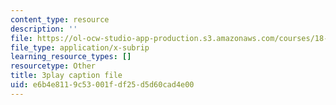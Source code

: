 ```yaml
---
content_type: resource
description: ''
file: https://ol-ocw-studio-app-production.s3.amazonaws.com/courses/18-01sc-single-variable-calculus-fall-2010/e6b4e8119c53001fdf25d5d60cad4e00_1RLctDS2hUQ.srt
file_type: application/x-subrip
learning_resource_types: []
resourcetype: Other
title: 3play caption file
uid: e6b4e811-9c53-001f-df25-d5d60cad4e00
---
```

